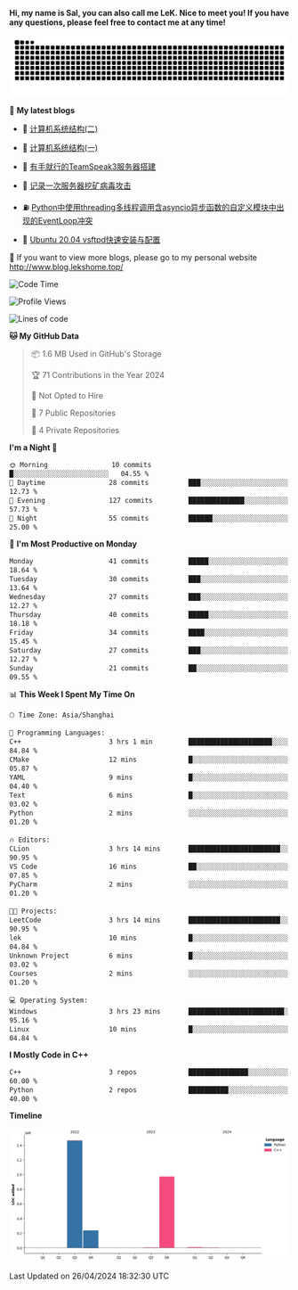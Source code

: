 **Hi, my name is Sal, you can also call me LeK. Nice to meet you! If you have any questions, please feel free to contact me at any time!**

![snake](https://raw.githubusercontent.com/LeKZzzz/LeKZzzz/output/github-contribution-grid-snake.svg)


👀 **My latest blogs**
<!-- BLOG-POST-LIST:START -->
- 🫣 [计算机系统结构&lpar;二&rpar;](http://www.blog.lekshome.top/2024/04/21/ji-suan-ji-xi-tong-jie-gou-er/) 

- 🧐 [计算机系统结构&lpar;一&rpar;](http://www.blog.lekshome.top/2024/04/07/ji-suan-ji-xi-tong-jie-gou-yi/) 

- 🤖 [有手就行的TeamSpeak3服务器搭建](http://www.blog.lekshome.top/2024/03/08/teamspeak3-fu-wu-qi-da-jian/) 

- 📝 [记录一次服务器挖矿病毒攻击](http://www.blog.lekshome.top/2024/03/08/ji-lu-yi-ci-fu-wu-qi-wa-kuang-bing-du-gong-ji/) 

- ⛽️ [Python中使用threading多线程调用含asyncio异步函数的自定义模块中出现的EventLoop冲突](http://www.blog.lekshome.top/2024/03/07/python-zhong-shi-yong-threading-duo-xian-cheng-diao-yong-han-asyncio-yi-bu-han-shu-de-zi-ding-yi-mo-kuai-zhong-chu-xian-de-eventloop-chong-tu/) 

- 🦣 [Ubuntu 20.04 vsftpd快速安装与配置](http://www.blog.lekshome.top/2024/03/07/ubuntu-20-04-vsftpd-kuai-su-an-zhuang-yu-pei-zhi/) 
<!-- BLOG-POST-LIST:END -->

🥰 If you want to view more blogs, please go to my personal website http://www.blog.lekshome.top/


<!--START_SECTION:waka-->
![Code Time](http://img.shields.io/badge/Code%20Time-211%20hrs%2020%20mins-blue)

![Profile Views](http://img.shields.io/badge/Profile%20Views-0-blue)

![Lines of code](https://img.shields.io/badge/From%20Hello%20World%20I%27ve%20Written-2.7%20million%20lines%20of%20code-blue)

**🐱 My GitHub Data** 

> 📦 1.6 MB Used in GitHub's Storage 
 > 
> 🏆 71 Contributions in the Year 2024
 > 
> 🚫 Not Opted to Hire
 > 
> 📜 7 Public Repositories 
 > 
> 🔑 4 Private Repositories 
 > 
**I'm a Night 🦉** 

```text
🌞 Morning                10 commits          █░░░░░░░░░░░░░░░░░░░░░░░░   04.55 % 
🌆 Daytime                28 commits          ███░░░░░░░░░░░░░░░░░░░░░░   12.73 % 
🌃 Evening                127 commits         ██████████████░░░░░░░░░░░   57.73 % 
🌙 Night                  55 commits          ██████░░░░░░░░░░░░░░░░░░░   25.00 % 
```
📅 **I'm Most Productive on Monday** 

```text
Monday                   41 commits          █████░░░░░░░░░░░░░░░░░░░░   18.64 % 
Tuesday                  30 commits          ███░░░░░░░░░░░░░░░░░░░░░░   13.64 % 
Wednesday                27 commits          ███░░░░░░░░░░░░░░░░░░░░░░   12.27 % 
Thursday                 40 commits          █████░░░░░░░░░░░░░░░░░░░░   18.18 % 
Friday                   34 commits          ████░░░░░░░░░░░░░░░░░░░░░   15.45 % 
Saturday                 27 commits          ███░░░░░░░░░░░░░░░░░░░░░░   12.27 % 
Sunday                   21 commits          ██░░░░░░░░░░░░░░░░░░░░░░░   09.55 % 
```


📊 **This Week I Spent My Time On** 

```text
🕑︎ Time Zone: Asia/Shanghai

💬 Programming Languages: 
C++                      3 hrs 1 min         █████████████████████░░░░   84.84 % 
CMake                    12 mins             █░░░░░░░░░░░░░░░░░░░░░░░░   05.87 % 
YAML                     9 mins              █░░░░░░░░░░░░░░░░░░░░░░░░   04.40 % 
Text                     6 mins              █░░░░░░░░░░░░░░░░░░░░░░░░   03.02 % 
Python                   2 mins              ░░░░░░░░░░░░░░░░░░░░░░░░░   01.20 % 

🔥 Editors: 
CLion                    3 hrs 14 mins       ███████████████████████░░   90.95 % 
VS Code                  16 mins             ██░░░░░░░░░░░░░░░░░░░░░░░   07.85 % 
PyCharm                  2 mins              ░░░░░░░░░░░░░░░░░░░░░░░░░   01.20 % 

🐱‍💻 Projects: 
LeetCode                 3 hrs 14 mins       ███████████████████████░░   90.95 % 
lek                      10 mins             █░░░░░░░░░░░░░░░░░░░░░░░░   04.84 % 
Unknown Project          6 mins              █░░░░░░░░░░░░░░░░░░░░░░░░   03.02 % 
Courses                  2 mins              ░░░░░░░░░░░░░░░░░░░░░░░░░   01.20 % 

💻 Operating System: 
Windows                  3 hrs 23 mins       ████████████████████████░   95.16 % 
Linux                    10 mins             █░░░░░░░░░░░░░░░░░░░░░░░░   04.84 % 
```

**I Mostly Code in C++** 

```text
C++                      3 repos             ███████████████░░░░░░░░░░   60.00 % 
Python                   2 repos             ██████████░░░░░░░░░░░░░░░   40.00 % 
```



**Timeline**

![Lines of Code chart](https://raw.githubusercontent.com/LeKZzzz/LeKZzzz/master/assets/bar_graph.png)


 Last Updated on 26/04/2024 18:32:30 UTC
<!--END_SECTION:waka-->
